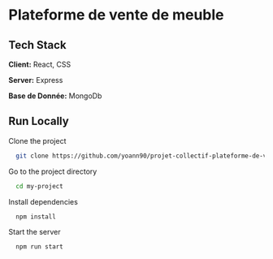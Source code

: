 # Plateforme de vente de meuble 

## Tech Stack

**Client:** React, CSS

**Server:** Express

 **Base de Donnée:** MongoDb



## Run Locally

Clone the project

```bash
  git clone https://github.com/yoann90/projet-collectif-plateforme-de-vente-de-meubles-NOYALES_Meubles.git
```

Go to the project directory

```bash
  cd my-project
```

Install dependencies

```bash
  npm install
```

Start the server

```bash
  npm run start
```
